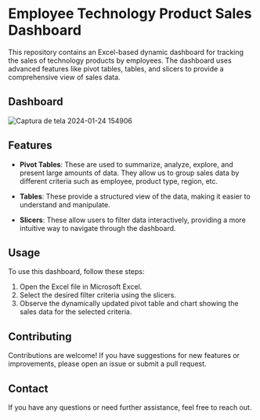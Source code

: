 # Employee Technology Product Sales Dashboard

This repository contains an Excel-based dynamic dashboard for tracking the sales of technology products by employees. The dashboard uses advanced features like pivot tables, tables, and slicers to provide a comprehensive view of sales data.

## Dashboard

![Captura de tela 2024-01-24 154906](https://github.com/ViniciusCastellani/Sales_Dinamic_Dashboard/assets/142606164/f76ab854-4dfa-422b-8bbb-57a32a83cf9e)

## Features

* **Pivot Tables**: These are used to summarize, analyze, explore, and present large amounts of data. They allow us to group sales data by different criteria such as employee, product type, region, etc.

* **Tables**: These provide a structured view of the data, making it easier to understand and manipulate.

* **Slicers**: These allow users to filter data interactively, providing a more intuitive way to navigate through the dashboard.

## Usage

To use this dashboard, follow these steps:

1. Open the Excel file in Microsoft Excel.
2. Select the desired filter criteria using the slicers.
3. Observe the dynamically updated pivot table and chart showing the sales data for the selected criteria.

## Contributing

Contributions are welcome! If you have suggestions for new features or improvements, please open an issue or submit a pull request.

## Contact

If you have any questions or need further assistance, feel free to reach out.
